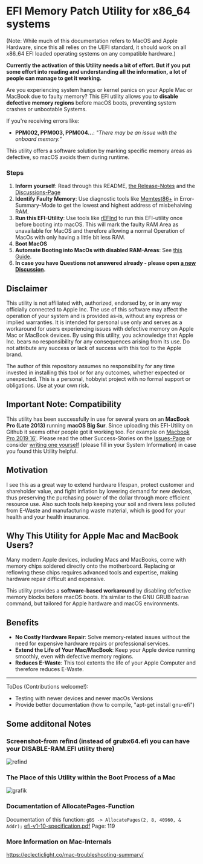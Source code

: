 # EFI Memory Patch Utility for x86_64 systems

(Note: While much of this documentation refers to MacOS and Apple Hardware, since this all relies on the UEFI standard, it should work on all x86_64 EFI loaded operating systems on any compatible hardware.)

**Currently the activation of this Utility needs a bit of effort. But if you put some effort into reading and understanding all the information, a lot of people can manage to get it working.**

Are you experiencing system hangs or kernel panics on your Apple Mac or MacBook due to faulty memory? This EFI utility allows you to **disable defective memory regions** before macOS boots, preventing system crashes or unbootable Systems.

If you're receiving errors like:

- **PPM002, PPM003, PPM004...**: _"There may be an issue with the onboard memory."_

This utility offers a software solution by marking specific memory areas as defective, so macOS avoids them during runtime.

### Steps

1. **Inform yourself**: Read through this README, [the Release-Notes](https://github.com/0nelight/macOS-Disable-RAM-Areas/releases/tag/v0.2.1-beta) and the [Discussions-Page](https://github.com/0nelight/macOS-Disable-RAM-Areas/discussions)
2. **Identify Faulty Memory**: Use diagnostic tools like [Memtest86+](https://www.memtest.org/) in Error-Summary-Mode to get the lowest and highest address of misbehaiving RAM.
3. **Run this EFI-Utility**: Use tools like [rEFInd](https://www.rodsbooks.com/refind/) to run this EFI-utility once before booting into macOS. This will mark the faulty RAM Area as unavailable for MacOS and therefore allowing a normal Operation of MacOs with only having a little bit less RAM.
4. **Boot MacOS**
5. **Automate Booting into MacOs with disabled RAM-Areas**: See [this Guide](https://github.com/0nelight/macOS-Disable-RAM-Areas/discussions/3).
4. **In case you have Questions not answered already - please open [a new Discussion](https://github.com/0nelight/macOS-Disable-RAM-Areas/discussions/new?category=q-a).**

## Disclaimer

This utility is not affiliated with, authorized, endorsed by, or in any way officially connected to Apple Inc. The use of this software may affect the operation of your system and is provided as-is, without any express or implied warranties. It is intended for personal use only and serves as a workaround for users experiencing issues with defective memory on Apple Mac or MacBook devices. By using this utility, you acknowledge that Apple Inc. bears no responsibility for any consequences arising from its use. Do not attribute any success or lack of success with this tool to the Apple brand.

The author of this repository assumes no responsibility for any time invested in installing this tool or for any outcomes, whether expected or unexpected. This is a personal, hobbyist project with no formal support or obligations. Use at your own risk.

## Important Note: Compatibility

This utility has been successfully in use for several years on an **MacBook Pro (Late 2013)** running **macOS Big Sur**. Since uploading this EFI-Utility on Github it seems other people got it working too. For example on [Macbook Pro 2019 16'](https://github.com/0nelight/macOS-Disable-RAM-Areas/discussions/3#discussioncomment-10753593). Please read the other Success-Stories on the [Issues-Page](https://github.com/0nelight/macOS-Disable-RAM-Areas/issues?q=label%3Asuccess+is%3Aclosed) or consider [writing one yourself](https://github.com/0nelight/macOS-Disable-RAM-Areas/issues/new?assignees=&labels=success&projects=&template=success-story.md&title=Success-Story) (please fill in your System Information) in case you found this Utility helpful.

## Motivation

I see this as a great way to extend hardware lifespan, protect customer and shareholder value, and fight inflation by lowering demand for new devices, thus preserving the purchasing power of the dollar through more efficient resource use.
Also such tools help keeping your soil and rivers less polluted from E-Waste and manufacturing waste material, which is good for your health and your health insurance.

## Why This Utility for Apple Mac and MacBook Users?

Many modern Apple devices, including Macs and MacBooks, come with memory chips soldered directly onto the motherboard. Replacing or reflowing these chips requires advanced tools and expertise, making hardware repair difficult and expensive.

This utility provides a **software-based workaround** by disabling defective memory blocks before macOS boots. It’s similar to the GNU GRUB `badram` command, but tailored for Apple hardware and macOS environments.

## Benefits

- **No Costly Hardware Repair**: Solve memory-related issues without the need for expensive hardware repairs or professional services.
- **Extend the Life of Your Mac/MacBook**: Keep your Apple device running smoothly, even with defective memory regions.
- **Reduces E-Waste**: This tool extents the life of your Apple Computer and therefore reduces E-Waste.

---

ToDos (Contributions welcome!):

- Testing with newer devices and newer macOs Versions
- Provide better documentation (how to compile, "apt-get install gnu-efi")

## Some additonal Notes

### Screenshot-from refind (instead of grubx64.efi you can have your DISABLE-RAM.EFI utility there)

![refind](https://github.com/user-attachments/assets/86a70d90-0975-4411-bf5b-49966757245d)

### The Place of this Utility within the Boot Process of a Mac

![grafik](https://github.com/user-attachments/assets/2ee9237c-1e67-4339-aa63-3c1d718bb8ba)

### Documentation of AllocatePages-Function

Documentation of this function: `gBS -> AllocatePages(2, 8, 40960, & Addr);` [efi-v1-10-specification.pdf](https://github.com/user-attachments/files/16910413/efi-v1-10-specification.pdf) Page: 119

### More Information on Mac-Internals

<https://eclecticlight.co/mac-troubleshooting-summary/>
